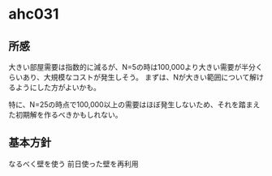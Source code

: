 # ahc031

## 所感
大きい部屋需要は指数的に減るが、N=5の時は100,000より大きい需要が半分くらいあり、大規模なコストが発生しそう。
まずは、Nが大きい範囲について解けるようにした方がよいかも。

特に、N=25の時点で100,000以上の需要はほぼ発生しないため、それを踏まえた初期解を作るべきかもしれない。

## 基本方針
なるべく壁を使う
前日使った壁を再利用

